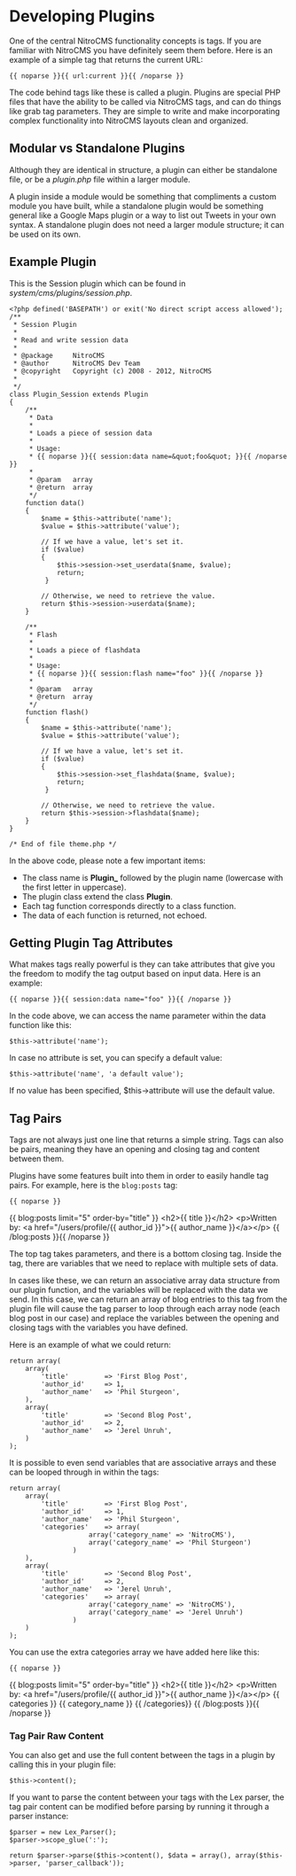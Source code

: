 # Developing Plugins

One of the central NitroCMS functionality concepts is tags. If you are familiar with NitroCMS you have definitely seem them before. Here is an example of a simple tag that returns the current URL:

	{{ noparse }}{{ url:current }}{{ /noparse }}

The code behind tags like these is called a plugin. Plugins are special PHP files that have the ability to be called via NitroCMS tags, and can do things like grab tag parameters. They are simple to write and make incorporating complex functionality into NitroCMS layouts clean and organized.

## Modular vs Standalone Plugins

Although they are identical in structure, a plugin can either be standalone file, or be a <dfn>plugin.php</dfn> file within a larger module.

A plugin inside a module would be something that compliments a custom module you have built, while a standalone plugin would be something general like a Google Maps plugin or a way to list out Tweets in your own syntax. A standalone plugin does not need a larger module structure; it can be used on its own.

## Example Plugin

This is the Session plugin which can be found in <dfn>system/cms/plugins/session.php</dfn>.

	<?php defined('BASEPATH') or exit('No direct script access allowed');
	/**
	 * Session Plugin
	 *
	 * Read and write session data
	 *
	 * @package		NitroCMS
	 * @author		NitroCMS Dev Team
	 * @copyright	Copyright (c) 2008 - 2012, NitroCMS
	 *
	 */
	class Plugin_Session extends Plugin
	{
		/**
		 * Data
		 *
		 * Loads a piece of session data
		 *
		 * Usage:
		 * {{ noparse }}{{ session:data name=&quot;foo&quot; }}{{ /noparse }}
		 *
		 * @param	array
		 * @return	array
		 */
		function data()
		{
			$name = $this->attribute('name');
			$value = $this->attribute('value');

			// If we have a value, let's set it.
			if ($value)
			{
				$this->session->set_userdata($name, $value);
				return;
			 }

			// Otherwise, we need to retrieve the value.
			return $this->session->userdata($name);
		}

		/**
		 * Flash
		 *
		 * Loads a piece of flashdata
		 *
		 * Usage:
		 * {{ noparse }}{{ session:flash name="foo" }}{{ /noparse }}
		 *
		 * @param	array
		 * @return	array
		 */
		function flash()
		{
			$name = $this->attribute('name');
			$value = $this->attribute('value');

			// If we have a value, let's set it.
			if ($value)
			{
				$this->session->set_flashdata($name, $value);
				return;
			 }

			// Otherwise, we need to retrieve the value.
			return $this->session->flashdata($name);
		}
	}

	/* End of file theme.php */

In the above code, please note a few important items:

* The class name is **Plugin_** followed by the plugin name (lowercase with the first letter in uppercase).
* The plugin class extend the class **Plugin**.
* Each tag function corresponds directly to a class function.
* The data of each function is returned, not echoed.

## Getting Plugin Tag Attributes

What makes tags really powerful is they can take attributes that give you the freedom to modify the tag output based on input data. Here is an example:

	{{ noparse }}{{ session:data name="foo" }}{{ /noparse }}

In the code above, we can access the name parameter within the data function like this:

	$this->attribute('name');

In case no attribute is set, you can specify a default value:

	$this->attribute('name', 'a default value');

If no value has been specified, $this->attribute will use the default value.

## Tag Pairs

Tags are not always just one line that returns a simple string. Tags can also be pairs, meaning they have an opening and closing tag and content between them.

Plugins have some features built into them in order to easily handle tag pairs. For example, here is the `blog:posts` tag:

    {{ noparse }}
{{ blog:posts limit="5" order-by="title" }}
    &lt;h2>{{ title }}&lt;/h2>
    &lt;p>Written by: &lt;a href="/users/profile/{{ author_id }}">{{ author_name }}&lt;/a>&lt;/p>
{{ /blog:posts }}{{ /noparse }}

The top tag takes parameters, and there is a bottom closing tag. Inside the tag, there are variables that we need to replace with multiple sets of data.

In cases like these, we can return an associative array data structure from our plugin function, and the variables will be replaced with the data we send. In this case, we can return an array of blog entries to this tag from the plugin file will cause the tag parser to loop through each array node (each blog post in our case) and replace the variables between the opening and closing tags with the variables you have defined.

Here is an example of what we could return:

	return array(
		array(
			'title'			=> 'First Blog Post',
			'author_id'		=> 1,
			'author_name'	=> 'Phil Sturgeon',
		),
		array(
			'title'			=> 'Second Blog Post',
			'author_id'		=> 2,
			'author_name'	=> 'Jerel Unruh',
		)
	);

It is possible to even send variables that are associative arrays and these can be looped through in within the tags:

	return array(
		array(
			'title'			=> 'First Blog Post',
			'author_id'		=> 1,
			'author_name'	=> 'Phil Sturgeon',
			'categories'	=> array(
						array('category_name' => 'NitroCMS'),
						array('category_name' => 'Phil Sturgeon')
					)
		),
		array(
			'title'			=> 'Second Blog Post',
			'author_id'		=> 2,
			'author_name'	=> 'Jerel Unruh',
			'categories'	=> array(
						array('category_name' => 'NitroCMS'),
						array('category_name' => 'Jerel Unruh')
					)
		)
	);

You can use the extra categories array we have added here like this:

    {{ noparse }}
{{ blog:posts limit="5" order-by="title" }}
    &lt;h2>{{ title }}&lt;/h2>
    &lt;p>Written by: &lt;a href="/users/profile/{{ author_id }}">{{ author_name }}&lt;/a>&lt;/p>
	{{ categories }}
		{{ category_name }}
	{{ /categories}}
{{ /blog:posts }}{{ /noparse }}

### Tag Pair Raw Content

You can also get and use the full content between the tags in a plugin by calling this in your plugin file:

	$this->content();

If you want to parse the content between your tags with the Lex parser, the tag pair content can be modified before parsing by running it through a parser instance:

	$parser = new Lex_Parser();
	$parser->scope_glue(':');

	return $parser->parse($this->content(), $data = array(), array($this->parser, 'parser_callback'));